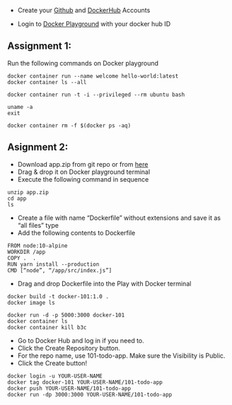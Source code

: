 - Create your [Github](https://github.com/) and [DockerHub](https://hub.docker.com/) Accounts

- Login to [Docker Playground](https://labs.play-with-docker.com/) with your docker hub ID

## Assignment 1:

Run the following commands on Docker playground

```
docker container run --name welcome hello-world:latest
docker container ls --all
```

```
docker container run -t -i --privileged --rm ubuntu bash
```

```
uname -a
exit
```

```
docker container rm -f $(docker ps -aq)
```

## Asignment 2:

- Download app.zip from git repo or from [here](https://github.com/IBMDevConnect/docker101/raw/main/app.zip)
- Drag & drop it on Docker playground terminal
- Execute the following command in sequence

```
unzip app.zip
cd app
ls
```

- Create a file with name “Dockerfile” without extensions and save it as “all files” type
- Add the following contents to Dockerfile

```
FROM node:10-alpine
WORKDIR /app
COPY .  .
RUN yarn install --production
CMD [“node”, “/app/src/index.js”]

```

- Drag and drop Dockerfile into the Play with Docker terminal

```
docker build -t docker-101:1.0 .
docker image ls
```

```
docker run -d -p 5000:3000 docker-101
docker container ls
docker container kill b3c
```

- Go to Docker Hub and log in if you need to.
- Click the Create Repository button.
- For the repo name, use 101-todo-app. Make sure the Visibility is Public.
- Click the Create button!

```
docker login -u YOUR-USER-NAME
docker tag docker-101 YOUR-USER-NAME/101-todo-app
docker push YOUR-USER-NAME/101-todo-app
docker run -dp 3000:3000 YOUR-USER-NAME/101-todo-app
```
